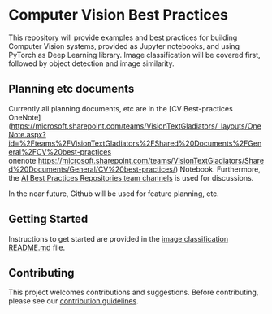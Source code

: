 

# Computer Vision Best Practices

This repository will provide examples and best practices for building Computer Vision systems, provided as Jupyter notebooks, and using PyTorch as Deep Learning library. Image classification will be covered first, followed by object detection and image similarity.


## Planning etc documents

Currently all planning documents, etc are in the [CV Best-practices OneNote](https://microsoft.sharepoint.com/teams/VisionTextGladiators/_layouts/OneNote.aspx?id=%2Fteams%2FVisionTextGladiators%2FShared%20Documents%2FGeneral%2FCV%20best-practices
onenote:https://microsoft.sharepoint.com/teams/VisionTextGladiators/Shared%20Documents/General/CV%20best-practices/) Notebook. Furthermore, the [AI Best Practices Repositories team channels](https://teams.microsoft.com/l/team/19%3a9f9b6e1f750b4f769953b3a8e33a5fc3%40thread.skype/conversations?groupId=1feb1708-59d1-4112-a293-2147a40eba2e&tenantId=72f988bf-86f1-41af-91ab-2d7cd011db47) is used for discussions.

In the near future, Github will be used for feature planning, etc.


## Getting Started

Instructions to get started are provided in the [image classification README.md](image_classification/README.md) file.


## Contributing
This project welcomes contributions and suggestions. Before contributing, please see our [contribution guidelines](CONTRIBUTING.md).
